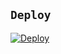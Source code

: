 ## `Deploy`
[![Deploy](https://www.herokucdn.com/deploy/button.svg)](https://heroku.com/deploy?template=https://github.com/zeeoneofc/Self-bot-wa/)


